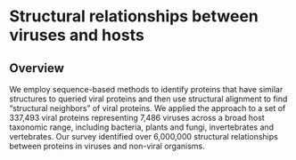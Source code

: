 # Structural relationships between viruses and hosts

## Overview
We employ sequence-based methods to identify proteins that have similar structures to queried viral proteins and then use structural alignment to find “structural neighbors” of viral proteins. We applied the approach to a set of 337,493 viral proteins representing 7,486 viruses across a broad host taxonomic range, including bacteria, plants and fungi, invertebrates and vertebrates. Our survey identified over 6,000,000 structural relationships between proteins in viruses and non-viral organisms.
